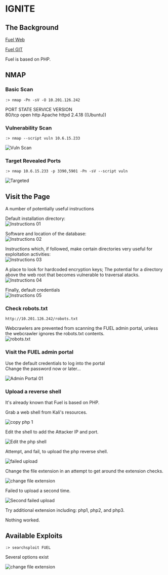 # IGNITE

## The Background

[Fuel Web](!https://www.getfuelcms.com/)  

[Fuel GIT](!https://github.com/daylightstudio/FUEL-CMS)

Fuel is based on PHP.

## NMAP

### Basic Scan  

`:> nmap -Pn -sV -O 10.201.126.242`  

PORT   STATE SERVICE VERSION  
80/tcp open  http    Apache httpd 2.4.18 ((Ubuntu))  

### Vulnerability Scan

`:> nmap --script vuln 10.6.15.233`  

![Vuln Scan](assets/ignite-13.png)  

### Target Revealed Ports

`:> nmap 10.6.15.233 -p 3390,5901 -Pn -sV --script vuln`  

![Targeted](assets/ignite-14.png)  

## Visit the Page  

A number of potentially useful instructions  

Default installation directory:  
![Instructions 01](assets/ignite-01.png)  

Software and location of the database:  
![Instructions 02](assets/ignite-02.png)  

Instructions which, if followed, make certain directories very useful for exploitation activities:  
![Instructions 03](assets/ignite-03.png)  

A place to look for hardcoded encryption keys; The potential for a directory above the web root that becomes vulnerable to traversal atacks.  
![Instructions 04](assets/ignite-04.png)  

Finally, default credentials  
![Instructions 05](assets/ignite-05.png)  

### Check robots.txt  

`http://10.201.126.242/robots.txt`  

Webcrawlers are prevented from scanning the FUEL admin portal, unless the webcrawler ignores the robots.txt contents.  
![robots.txt](assets/ignite-06.png)  

### Visit the FUEL admin portal  

Use the default credentials to log into the portal  
Change the password now or later...  

![Admin Portal 01](assets/ignite-07.png)  

### Upload a reverse shell

It's already known that Fuel is based on PHP.

Grab a web shell from Kali's resources.  

![copy php 1](assets/ignite-08.png)  

Edit the shell to add the Attacker IP and port.  

![Edit the php shell](assets/ignite-09.png)  

Attempt, and fail, to upload the php reverse shell.  

![failed upload](assets/ignite-10.png)  

Change the file extension in an attempt to get around the extension checks.  

![change file extension](assets/ignite-11.png)  

Failed to upload a second time.  

![Second failed upload](assets/ignite-12.png) 

Try additional extension including: php1, php2, and php3.

Nothing worked.

## Available Exploits

`:> searchsploit FUEL`  

Several options exist  

![change file extension](assets/ignite-15.png)  



